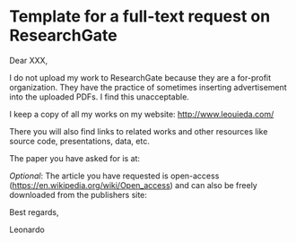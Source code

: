# Template for a full-text request on ResearchGate

Dear XXX,

I do not upload my work to ResearchGate because they are a for-profit organization. They have the practice of sometimes inserting advertisement into the uploaded PDFs. I find this unacceptable.

I keep a copy of all my works on my website: http://www.leouieda.com/

There you will also find links to related works and other resources like source code, presentations, data, etc.

The paper you have asked for is at:

*Optional*:
The article you have requested is open-access (https://en.wikipedia.org/wiki/Open_access) and can also be freely downloaded from the publishers site:

Best regards,

Leonardo
